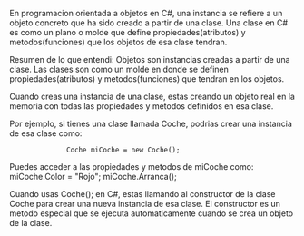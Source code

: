 En programacion orientada a objetos en C#, una instancia se refiere a un objeto concreto que ha sido creado a partir de una clase. Una clase en C# es como un plano o molde que define propiedades(atributos) y metodos(funciones) que los objetos de esa clase tendran.

Resumen de lo que entendi:
Objetos son instancias creadas a partir de una clase. Las clases son como un molde en donde se definen propiedades(atributos) y metodos(funciones) que tendran en los objetos.

Cuando creas una instancia de una clase, estas creando un objeto real en la memoria con todas las propiedades y metodos definidos en esa clase.

Por ejemplo, si tienes una clase llamada Coche, podrias crear una instancia de esa clase como:

                  Coche miCoche = new Coche();
Puedes acceder a las propiedades y metodos de miCoche como:
                 miCoche.Color = "Rojo";
                 miCoche.Arranca();


Cuando usas Coche(); en C#, estas llamando al constructor de la clase Coche para crear una nueva instancia de esa clase. El constructor es un metodo especial que se ejecuta automaticamente cuando se crea un objeto de la clase.

